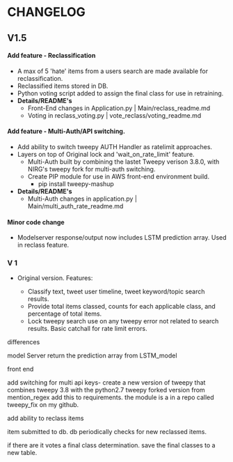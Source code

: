 
# CHANGELOG

## V1.5
#### Add feature - Reclassification
  * A max of 5 'hate' items from a users search are made available for reclassification.
  * Reclassified items stored in DB.
  * Python voting script added to assign the final class for use in retraining.
  * **Details/README's**
    * Front-End changes in Application.py | Main/reclass_readme.md
    * Voting in reclass_voting.py | vote_reclass/voting_readme.md

#### Add feature - Multi-Auth/API switching.
  * Add ability to switch tweepy AUTH Handler as ratelimit approaches.
  * Layers on top of Original lock and 'wait_on_rate_limit' feature.
    * Multi-Auth built by combining the lastet Tweepy verison 3.8.0, with NIRG's tweepy fork for multi-auth switching.
    * Create PIP module for use in AWS front-end environment build.
      * pip install tweepy-mashup
  * **Details/README's**
    * Multi-Auth changes in application.py | Main/multi_auth_rate_readme.md

#### Minor code change
  * Modelserver response/output now includes LSTM prediction array. Used in reclass feature.


### V 1

* Original version. Features:

  * Classify text, tweet user timeline, tweet keyword/topic search results.
  * Provide total items classed, counts for each applicable class, and percentage of total items.
  * Lock tweepy search use on any tweepy error not related to search results. Basic catchall for rate limit errors.







differences

model Server
 return the prediction array from LSTM_model

 front end

 add switching for multi api keys-
   create a new version of tweepy that combines tweepy 3.8 with the python2.7 tweepy forked version from mention_regex
   add this to requirements. the module is a in a repo called tweepy_fix on my github.

  add ability to reclass items

  item submitted to db.
  db periodically checks for new reclassed items.

  if there are it votes a final class determination.
   save the final classes to a new table.
